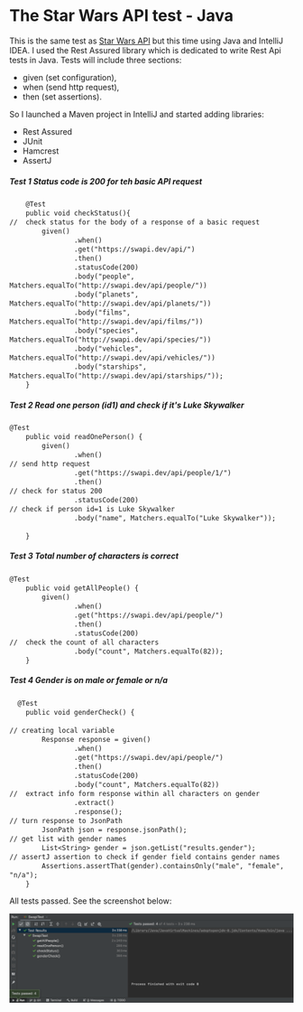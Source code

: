 # The Star Wars API test - Java


This is the same test as [Star Wars API](https://github.com/kkowalRepository/kkowal_portfolio/blob/master/Automated%20Testing/SWAPI%20REST%20API%20test/SwapiRestApi.md) but this time using Java and IntelliJ IDEA. I used the Rest Assured library which is dedicated to write Rest Api tests in Java. Tests will include three sections: 

- given (set configuration),
- when (send http request),
- then (set assertions).

So I launched a Maven project in IntelliJ and started adding libraries:

- Rest Assured
- JUnit
- Hamcrest
- AssertJ

##### Test 1 Status code is 200 for teh basic API request

```
    @Test
    public void checkStatus(){
//  check status for the body of a response of a basic request
        given()
                .when()
                .get("https://swapi.dev/api/")
                .then()
                .statusCode(200)
                .body("people", Matchers.equalTo("http://swapi.dev/api/people/"))
                .body("planets", Matchers.equalTo("http://swapi.dev/api/planets/"))
                .body("films", Matchers.equalTo("http://swapi.dev/api/films/"))
                .body("species", Matchers.equalTo("http://swapi.dev/api/species/"))
                .body("vehicles", Matchers.equalTo("http://swapi.dev/api/vehicles/"))
                .body("starships", Matchers.equalTo("http://swapi.dev/api/starships/"));
    }
```
##### Test 2 Read one person (id1) and check if it's Luke Skywalker
```
@Test
    public void readOnePerson() {
        given()
                .when()
// send http request
                .get("https://swapi.dev/api/people/1/")
                .then()
// check for status 200
                .statusCode(200)
// check if person id=1 is Luke Skywalker
                .body("name", Matchers.equalTo("Luke Skywalker"));

    }
```
##### Test 3 Total number of characters is correct
```
@Test
    public void getAllPeople() {
        given()
                .when()
                .get("https://swapi.dev/api/people/")
                .then()
                .statusCode(200)
//  check the count of all characters
                .body("count", Matchers.equalTo(82));
    }
```
##### Test 4 Gender is on male or female or n/a
```
  @Test
    public void genderCheck() {

// creating local variable
        Response response = given()
                .when()
                .get("https://swapi.dev/api/people/")
                .then()
                .statusCode(200)
                .body("count", Matchers.equalTo(82))
//  extract info form response within all characters on gender
                .extract()
                .response();
// turn response to JsonPath
        JsonPath json = response.jsonPath();
// get list with gender names
        List<String> gender = json.getList("results.gender");
// assertJ assertion to check if gender field contains gender names
        Assertions.assertThat(gender).containsOnly("male", "female", "n/a");
    }
```
All tests passed. See the screenshot below:

![](https://github.com/kkowalRepository/kkowal_portfolio/blob/master/Automated%20Testing/SWAPI%20REST%20API%20test%20Java/images/restApiTestJava.png)



